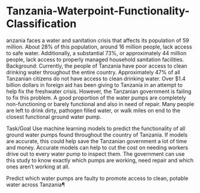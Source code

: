 # Tanzania-Waterpoint-Functionality-Classification
anzania faces a water and sanitation crisis that affects its population of 59 million. About 28% of this population, around 16 million people, lack access to safe water. Additionally, a substantial 73%, or approximately 44 million people, lack access to properly managed household sanitation facilities.
Background: Currently, the people of Tanzania have poor access to clean drinking water throughout the entire country. Approximately 47% of all Tanzanian citizens do not have access to clean drinking water. Over $1.4 billion dollars in foreign aid has been giving to Tanzania in an attempt to help fix the freshwater crisis. However, the Tanzanian government is failing to fix this problem. A good proportion of the water pumps are completely non-functioning or barely functional and also in need of repair. Many people are left to drink dirty, pathogen filled water, or walk miles on end to the closest functional ground water pump.

Task/Goal Use machine learning models to predict the functionality of all ground water pumps found throughout the country of Tanzania. If models are accurate, this could help save the Tanzanian government a lot of time and money. Accurate models can help to cut the cost on needing workers drive out to every water pump to inspect them. The government can use this study to know exactly which pumps are working, need repair and which ones aren’t working at all.

Predict which water pumps are faulty to promote access to clean, potable water across Tanzania¶
